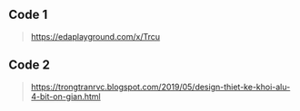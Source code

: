 ## Code 1
> https://edaplayground.com/x/Trcu
## Code 2
> https://trongtranrvc.blogspot.com/2019/05/design-thiet-ke-khoi-alu-4-bit-on-gian.html
